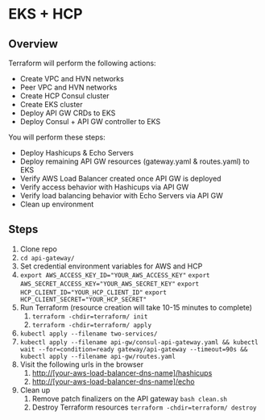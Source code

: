# EKS + HCP

## Overview

Terraform will perform the following actions:
- Create VPC and HVN networks
- Peer VPC and HVN networks
- Create HCP Consul cluster
- Create EKS cluster
- Deploy API GW CRDs to EKS
- Deploy Consul + API GW controller to EKS

You will perform these steps:
- Deploy Hashicups & Echo Servers
- Deploy remaining API GW resources (gateway.yaml & routes.yaml) to EKS
- Verify AWS Load Balancer created once API GW is deployed
- Verify access behavior with Hashicups via API GW
- Verify load balancing behavior with Echo Servers via API GW
- Clean up environment

## Steps

1. Clone repo
2. `cd api-gateway/`
3. Set credential environment variables for AWS and HCP
 1. `export AWS_ACCESS_KEY_ID="YOUR_AWS_ACCESS_KEY"`
    `export AWS_SECRET_ACCESS_KEY="YOUR_AWS_SECRET_KEY"`
    `export HCP_CLIENT_ID="YOUR_HCP_CLIENT_ID"`
    `export HCP_CLIENT_SECRET="YOUR_HCP_SECRET"`
4. Run Terraform (resource creation will take 10-15 minutes to complete)
    1. `terraform -chdir=terraform/ init`
    2. `terraform -chdir=terraform/ apply`
5. `kubectl apply --filename two-services/`
6. `kubectl apply --filename api-gw/consul-api-gateway.yaml && kubectl wait --for=condition=ready gateway/api-gateway --timeout=90s && kubectl apply --filename api-gw/routes.yaml` 
7.  Visit the following urls in the browser
    1.  [http://[your-aws-load-balancer-dns-name]/hashicups](http://[your-aws-load-balancer-dns-name]/hashicups)
    2.  [http://[your-aws-load-balancer-dns-name]/echo](http://[your-aws-load-balancer-dns-name]/echo)
8. Clean up
    1. Remove patch finalizers on the API gateway
      `bash clean.sh`
    2. Destroy Terraform resources
      `terraform -chdir=terraform/ destroy`

